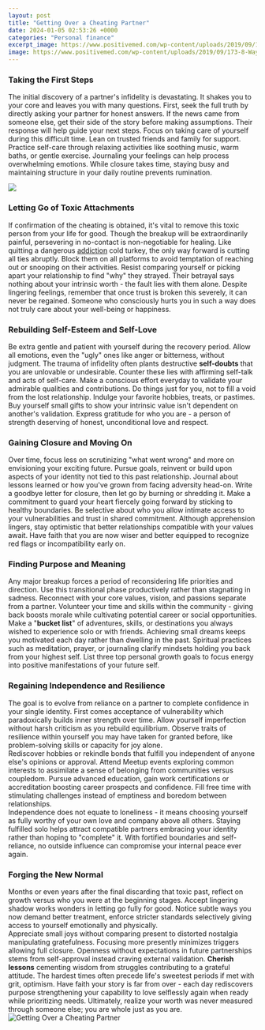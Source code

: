 ```yaml
---
layout: post
title: "Getting Over a Cheating Partner"
date: 2024-01-05 02:53:26 +0000
categories: "Personal finance"
excerpt_image: https://www.positivemed.com/wp-content/uploads/2019/09/173-8-Ways-to-Get-Over-a-Cheating-Partner.jpg
image: https://www.positivemed.com/wp-content/uploads/2019/09/173-8-Ways-to-Get-Over-a-Cheating-Partner.jpg
---
```


### Taking the First Steps
The initial discovery of a partner's infidelity is devastating. It shakes you to your core and leaves you with many questions. First, seek the full truth by directly asking your partner for honest answers. If the news came from someone else, get their side of the story before making assumptions. Their response will help guide your next steps. 
Focus on taking care of yourself during this difficult time. Lean on trusted friends and family for support. Practice self-care through relaxing activities like soothing music, warm baths, or gentle exercise. Journaling your feelings can help process overwhelming emotions. While closure takes time, staying busy and maintaining structure in your daily routine prevents rumination.

![](https://i.pinimg.com/originals/3e/c1/14/3ec11423a9d8c63ea05374516005fb96.jpg)
### Letting Go of Toxic Attachments
If confirmation of the cheating is obtained, it's vital to remove this toxic person from your life for good. Though the breakup will be extraordinarily painful, persevering in no-contact is non-negotiable for healing. Like quitting a dangerous [addiction](https://store.fi.io.vn/chihuahua-dad-daddy-owner-of-a-chihuahua-chihuahua-lover3736-t-shirt) cold turkey, the only way forward is cutting all ties abruptly. Block them on all platforms to avoid temptation of reaching out or snooping on their activities.
Resist comparing yourself or picking apart your relationship to find "why" they strayed. Their betrayal says nothing about your intrinsic worth - the fault lies with them alone. Despite lingering feelings, remember that once trust is broken this severely, it can never be regained. Someone who consciously hurts you in such a way does not truly care about your well-being or happiness.
### Rebuilding Self-Esteem and Self-Love 
Be extra gentle and patient with yourself during the recovery period. Allow all emotions, even the "ugly" ones like anger or bitterness, without judgment. The trauma of infidelity often plants destructive **self-doubts** that you are unlovable or undesirable. Counter these lies with affirming self-talk and acts of self-care.
Make a conscious effort everyday to validate your admirable qualities and contributions. Do things just for you, not to fill a void from the lost relationship. Indulge your favorite hobbies, treats, or pastimes. Buy yourself small gifts to show your intrinsic value isn't dependent on another's validation. Express gratitude for who you are - a person of strength deserving of honest, unconditional love and respect. 
### Gaining Closure and Moving On
Over time, focus less on scrutinizing "what went wrong" and more on envisioning your exciting future. Pursue goals, reinvent or build upon aspects of your identity not tied to this past relationship. Journal about lessons learned or how you've grown from facing adversity head-on. Write a goodbye letter for closure, then let go by burning or shredding it.
Make a commitment to guard your heart fiercely going forward by sticking to healthy boundaries. Be selective about who you allow intimate access to your vulnerabilities and trust in shared commitment. Although apprehension lingers, stay optimistic that better relationships compatible with your values await. Have faith that you are now wiser and better equipped to recognize red flags or incompatibility early on.
### Finding Purpose and Meaning
Any major breakup forces a period of reconsidering life priorities and direction. Use this transitional phase productively rather than stagnating in sadness. Reconnect with your core values, vision, and passions separate from a partner. Volunteer your time and skills within the community - giving back boosts morale while cultivating potential career or social opportunities. 
Make a "**bucket list**" of adventures, skills, or destinations you always wished to experience solo or with friends. Achieving small dreams keeps you motivated each day rather than dwelling in the past. Spiritual practices such as meditation, prayer, or journaling clarify mindsets holding you back from your highest self. List three top personal growth goals to focus energy into positive manifestations of your future self.
### Regaining Independence and Resilience   
The goal is to evolve from reliance on a partner to complete confidence in your single identity. First comes acceptance of vulnerability which paradoxically builds inner strength over time. Allow yourself imperfection without harsh criticism as you rebuild equilibrium. Observe traits of resilience within yourself you may have taken for granted before, like problem-solving skills or capacity for joy alone.  
Rediscover hobbies or rekindle bonds that fulfill you independent of anyone else's opinions or approval. Attend Meetup events exploring common interests to assimilate a sense of belonging from communities versus coupledom. Pursue advanced education, gain work certifications or accreditation boosting career prospects and confidence. Fill free time with stimulating challenges instead of emptiness and boredom between relationships.   
Independence does not equate to loneliness - it means choosing yourself as fully worthy of your own love and company above all others. Staying fulfilled solo helps attract compatible partners embracing your identity rather than hoping to "complete" it. With fortified boundaries and self-reliance, no outside influence can compromise your internal peace ever again.
### Forging the New Normal
Months or even years after the final discarding that toxic past, reflect on growth versus who you were at the beginning stages. Accept lingering shadow works wonders in letting go fully for good. Notice subtle ways you now demand better treatment, enforce stricter standards selectively giving access to yourself emotionally and physically.  
Appreciate small joys without comparing present to distorted nostalgia manipulating gratefulness. Focusing more presently minimizes triggers allowing full closure. Openness without expectations in future partnerships stems from self-approval instead craving external validation. **Cherish lessons** cementing wisdom from struggles contributing to a grateful attitude. 
The hardest times often precede life's sweetest periods if met with grit, optimism. Have faith your story is far from over - each day rediscovers purpose strengthening your capability to love selflessly again when ready while prioritizing needs. Ultimately, realize your worth was never measured through someone else; you are whole just as you are.
![Getting Over a Cheating Partner](https://www.positivemed.com/wp-content/uploads/2019/09/173-8-Ways-to-Get-Over-a-Cheating-Partner.jpg)